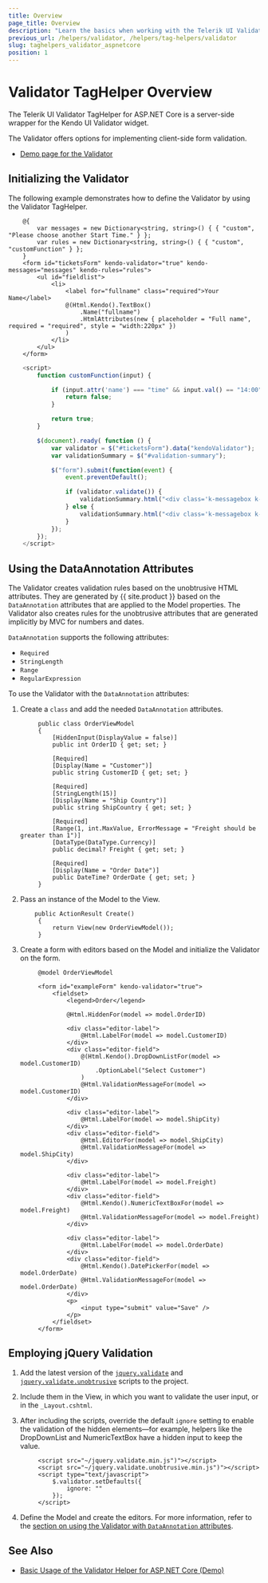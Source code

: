 ```yaml
---
title: Overview
page_title: Overview
description: "Learn the basics when working with the Telerik UI Validator for ASP.NET Core (MVC 6 or ASP.NET Core MVC)."
previous_url: /helpers/validator, /helpers/tag-helpers/validator
slug: taghelpers_validator_aspnetcore
position: 1
---
```


# Validator TagHelper Overview

The Telerik UI Validator TagHelper for ASP.NET Core is a server-side wrapper for the Kendo UI Validator widget.

The Validator offers options for implementing client-side form validation.

* [Demo page for the Validator](https://demos.telerik.com/aspnet-core/validator)

## Initializing the Validator

The following example demonstrates how to define the Validator by using the Validator TagHelper.

```TagHelper
    @{
        var messages = new Dictionary<string, string>() { { "custom", "Please choose another Start Time." } };
        var rules = new Dictionary<string, string>() { { "custom", "customFunction" } };
    }
    <form id="ticketsForm" kendo-validator="true" kendo-messages="messages" kendo-rules="rules">
        <ul id="fieldlist">
            <li>
                <label for="fullname" class="required">Your Name</label>
                @(Html.Kendo().TextBox()
                    .Name("fullname")
                    .HtmlAttributes(new { placeholder = "Full name", required = "required", style = "width:220px" })
                )
            </li>
        </ul>
    </form>
``` 
```JavaScript
    <script>
        function customFunction(input) {

            if (input.attr('name') === "time" && input.val() == "14:00") {
                return false;
            }

            return true;
        }

        $(document).ready( function () {
            var validator = $("#ticketsForm").data("kendoValidator");
            var validationSummary = $("#validation-summary");

            $("form").submit(function(event) {
                event.preventDefault();

                if (validator.validate()) {
                    validationSummary.html("<div class='k-messagebox k-messagebox-success'>Hooray! Your tickets has been booked!</div>");
                } else {
                    validationSummary.html("<div class='k-messagebox k-messagebox-error'>Oops! There is invalid data in the form.</div>");
                }
            });
        });
    </script>
```

## Using the DataAnnotation Attributes

The Validator creates validation rules based on the unobtrusive HTML attributes. They are generated by {{ site.product }} based on the `DataAnnotation` attributes that are applied to the Model properties. The Validator also creates rules for the unobtrusive attributes that are generated implicitly by MVC for numbers and dates.

`DataAnnotation` supports the following attributes:

- `Required`
- `StringLength`
- `Range`
- `RegularExpression`

To use the Validator with the `DataAnnotation` attributes:

1. Create a `class` and add the needed `DataAnnotation` attributes.

            public class OrderViewModel
            {
                [HiddenInput(DisplayValue = false)]
                public int OrderID { get; set; }

                [Required]
                [Display(Name = "Customer")]
                public string CustomerID { get; set; }

				[Required]
                [StringLength(15)]
                [Display(Name = "Ship Country")]
                public string ShipCountry { get; set; }

				[Required]
                [Range(1, int.MaxValue, ErrorMessage = "Freight should be greater than 1")]
                [DataType(DataType.Currency)]
                public decimal? Freight { get; set; }

				[Required]
                [Display(Name = "Order Date")]
                public DateTime? OrderDate { get; set; }
            }

1. Pass an instance of the Model to the View.

           public ActionResult Create()
            {                
                return View(new OrderViewModel());
            }

1. Create a form with editors based on the Model and initialize the Validator on the form.

            @model OrderViewModel

            <form id="exampleForm" kendo-validator="true">
                <fieldset>
                    <legend>Order</legend>

                    @Html.HiddenFor(model => model.OrderID)

                    <div class="editor-label">
                        @Html.LabelFor(model => model.CustomerID)
                    </div>
                    <div class="editor-field">
                        @(Html.Kendo().DropDownListFor(model => model.CustomerID)
                            .OptionLabel("Select Customer")
                        )
                        @Html.ValidationMessageFor(model => model.CustomerID)
                    </div>

                    <div class="editor-label">
                        @Html.LabelFor(model => model.ShipCity)
                    </div>
                    <div class="editor-field">
                        @Html.EditorFor(model => model.ShipCity)
                        @Html.ValidationMessageFor(model => model.ShipCity)
                    </div>

                    <div class="editor-label">
                        @Html.LabelFor(model => model.Freight)
                    </div>
                    <div class="editor-field">
                        @Html.Kendo().NumericTextBoxFor(model => model.Freight)
                        @Html.ValidationMessageFor(model => model.Freight)
                    </div>

                    <div class="editor-label">
                        @Html.LabelFor(model => model.OrderDate)
                    </div>
                    <div class="editor-field">
                        @Html.Kendo().DatePickerFor(model => model.OrderDate)
                        @Html.ValidationMessageFor(model => model.OrderDate)
                    </div>
                    <p>
                        <input type="submit" value="Save" />
                    </p>
                </fieldset>
            </form>

## Employing jQuery Validation

1. Add the latest version of the [`jquery.validate`](http://www.nuget.org/packages/jQuery.Validation/) and [`jquery.validate.unobtrusive`](http://www.nuget.org/packages/Microsoft.jQuery.Unobtrusive.Validation/) scripts to the project.
1. Include them in the View, in which you want to validate the user input, or in the `_Layout.cshtml`.
1. After including the scripts, override the default `ignore` setting to enable the validation of the hidden elements&mdash;for example, helpers like the DropDownList and NumericTextBox have a hidden input to keep the value.

            <script src="~/jquery.validate.min.js")"></script>
            <script src="~/jquery.validate.unobtrusive.min.js")"></script>
            <script type="text/javascript">
                $.validator.setDefaults({
                    ignore: ""
                });
            </script>

1. Define the Model and create the editors. For more information, refer to the [section on using the Validator with `DataAnnotation` attributes](#using-the-dataannotation-attributes).

## See Also

* [Basic Usage of the Validator Helper for ASP.NET Core (Demo)](https://demos.telerik.com/aspnet-core/validator)
